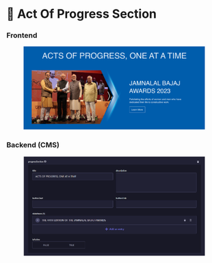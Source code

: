 # 📎 Act Of Progress Section

### **Frontend**

<figure><img src="../../.gitbook/assets/charitable-trust-act-of-progress-section.png" alt=""><figcaption></figcaption></figure>

### Backend (CMS)

<figure><img src="../../.gitbook/assets/charitable-trust-act-of-progress-section-cms.png" alt=""><figcaption></figcaption></figure>
